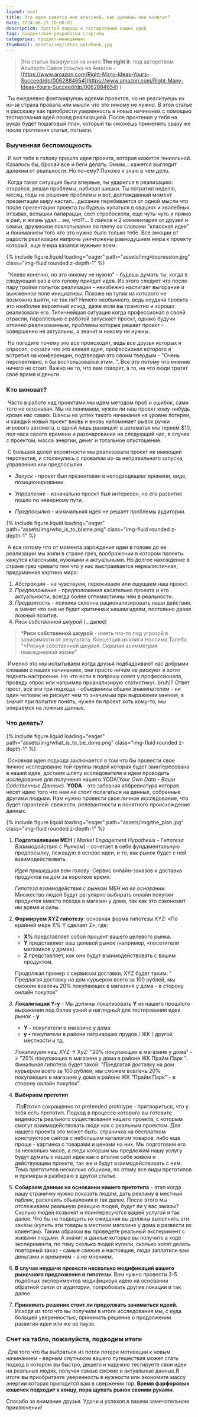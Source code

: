 ```yaml
---
layout: post
title: Эта идея кажется мне классной, как думаешь она взлетит?
date: 2024-08-27 10:00:01
description: Простой подход к тестированию ваших идей
tags: продуктовая-разработка стартапы
categories: продукт-менеджмент
thumbnail: assets/img/ideas_notebook.jpg
---
```


> Эта статья базируется на книге  **The right it.**  под авторством Альберто Савоя (ссылка на Амазон - [https://www.amazon.com/Right-Many-Ideas-Yours-Succeed/dp/0062884654](https://www.amazon.com/Right-Many-Ideas-Yours-Succeed/dp/0062884654) ) 

​	Ты ежедневно фонтанируешь идеями проектов, но не реализуешь их из-за страха провала или мысли что это никому не нужно. В этой статье я расскажу как приобрести уверенность в новых начинаних с помощью тестирования идей перед реализацией. После прочтения у тебя на руках будет пошаговый план, который ты сможешь применять сразу же после прочтения статьи, погнали.

### Выученная беспомощность

​	И вот тебе в голову пришла идея проекта, которая кажется гениальной. Казалось бы, бросай все и беги делать. Эммм... кажется выглядит далеким от реальности. Но почему? Похоже я знаю в чем дело. 

​	Когда такая ситуация была впервые, ты ударился в реализацию: старался, решал проблемы, набивал шишки. Ты потратил неделю, месяц, годы на решение проблемы и вот, долгожданный момент презентации миру настал... дыхание перебивается от одной мысли что после презентации проекта ты будешь купаться в овациях и хвалебных отзывах, вспышки папарацци, свет стробоскопа, еще чуть-чуть и прямо в рай, и жизнь удал... эм, что!?... 5 лайков и 2 комментария от друзей и семьи, дружеское похлопывание по плечу со словами "классная идея" и пониманием того что это нужно было только тебе. Все эмоции от радости реализации напрочь уничтожены равнодушием мира к проекту который, еще вчера казался нужным всем.

<div class="row mt-3">
    <div class="col-sm mt-3 mt-md-0">
        {% include figure.liquid loading="eager" path="assets/img/depression.jpg" class="img-fluid rounded z-depth-1" %}
    </div>
</div>

​	"Клево конечно, но это никому не нужно" - будешь думать ты, когда в следующий раз в его голову прийдет идея. Из этого следует что после пару тройки попыток реализации - неизбежно настигает выгорание и выжженное поле инициативы. Похоже на тупик из которого не возможно выйти, не так ли?  Ничего необычного, ведь неудача проекта - это наиболее вероятный исход, даже если вы грамотно и хорошо реализовали его. Типичнейшая ситуация когда профессионал в своей отрасли, параллельно с работой запускает проект, однако будучи отлично реализованным, проблемы которые решает проект - совершенно не актуальны, а значит и никому не нужны. 

​	Но погодите почему это все происходит, ведь все друзья которых я спросил, сказали что это клевая идея, профессионал которого я встретил на конференции, подтвердил это своим твердым - "Очень перспективно, я бы воспользовался этим. ". Все это потому что мнение ничего не стоит. Важно не то, что вам говорят, а то, на что люди тратят своё время и деньги. 

### Кто виноват?

​	Часто в работе над проектами мы идем методом проб и ошибок, сами того не осознавая. Мы не понимаем, нужен ли наш проект кому-нибудь кроме нас самих. Шансы на успех такого начинания на уровне лотереи, и каждый новый проект вновь и вновь напоминает рывок ручки игрового автомата, с одной лишь разницой: в автоматах мы теряем $10, пол часа своего времени и разочарование на следующий час, в случае с проектом, масса энергии, денег и тотальное опустошение.

​	С большей долей вероятности мы реализовали проект не имеющий перспектив, и столкнулись c провалом из-за неправильного запуска, управления или предпосылки. 

* *Запуск* - проект был презентован в неподходящем: времени, виде, позиционировании.

* *Управление* - изначально проект был интересен, но его развитие пошло по неверному пути.

* *Предпосылка* - изначальная идея не решает проблемы аудитории.

<div class="row mt-3">
    <div class="col-sm mt-3 mt-md-0">
        {% include figure.liquid loading="eager" path="assets/img/who_is_to_blame.png" class="img-fluid rounded z-depth-1" %}
    </div>
</div>

​	А все потому что от момента зарождения идеи в голове до ее реализации мы жили в стране грез, воображении в котором проекты кажутся классными, нужными и актуальными. Но долгое нахождение в стране грез чревато тем что у нас выстраивается нереалистичная, придуманная картина мира:

1. *Абстракция* - не чувствуем, переживаем или ощущаем наш проект.
2. *Предположение* -  предположения касательно проекта и его актуальности, всегда более оптимистичны чем в реальности.
3. *Предвзятость* - психика склонна рационализировать наши действия, а значит что она не будет критична к нашим идеям, постоянно давая ложный позитив.
4. *Риск собственной шкурой* (...далее)

>  ***Риск собственной шкурой** - иметь что-то под угрозой в зависимости от результата. Концепция из книги Нассима Талеба "*Рискуя собственной шкурой. Скрытая асимметрия повседневной жизни"

​	Именно это мы испытываем когда друзья подбадривают нас добрыми словами о наших начинаниях, они просто ничем не рискуют и хотят поднять настроение. Но что если я попрошу совет у профессионала, проведу опрос или например проанализирую статистику(..bruh)? Ответ прост, все эти три подхода - объеденины общим знаменателем - ни один человек не рискует чем то значимым при выражении мнения, а значит при попытке понять, нужен ли проект хоть кому-то, мы опираемся на ложные данные.

### Что делать?

<div class="row mt-3">
    <div class="col-sm mt-3 mt-md-0">
        {% include figure.liquid loading="eager" path="assets/img/what_is_to_be_done.png" class="img-fluid rounded z-depth-1" %}
    </div>
</div>

​	Основная идея подхода заключается в том что бы провести свое личное исследование той группы людей которая будет заинтересована в нашей идее, достаем шляпу исследователя и идем проводить исследование для получения нашего YODA(*Your Own Data - Ваши Собственные Данные*). **YODA** - это забавная аббревиатура которая несет идею того что нам не стоит полагаться на данные, собранные другими людьми. Нам нужно провести свое личное исследование, что будет гарантией: свежести, релевантности и понятного происхождение данных.

<div class="row mt-3">
    <div class="col-sm mt-3 mt-md-0">
        {% include figure.liquid loading="eager" path="assets/img/the_plan.jpg" class="img-fluid rounded z-depth-1" %}
    </div>
</div>


1. **Подготавливаем MEH** ( *Market Engagement Hypothesis - Гипотеза Взаимодействия с Рынком*) - сочетает в себе фундаментальную предпосылку, лежащую в основе идеи, и то, как рынок будет с ней взаимодействовать.

   *Идея пришедшая вам голову*: Сервис онлайн-заказов и доставка продуктов на дом за короткое время.

   *Гипотеза взаимодействия с рынком MEH на ее основании*: Множество людей будут регулярно выбирать онлайн покупки продуктов вместо похода в магазин у дома, так как это сэкономит им время и силы.

2. **Формируем XYZ гипотезу**: основная форма гипотезы XYZ: «По крайней мере X% Y сделает Z», где:

   - **X%** представляет собой процент вашего целевого рынка.
   - **Y** представляет ваш целевой рынок (например, «посетители магазинов у дома»).
   - **Z** представляет, как они будут взаимодействовать с вашим продуктом.

   Продолжая пример с сервисом доставки, XYZ будет таким: " Предлагая доставку на дом курьером всего за 100 рублей, мы сможем вовлечь 20% покупающих в магазине у дома - в сторону онлайн покупок"

3. **Локализация Y-y** - Мы должны локализовать **Y** из нашего прошлого выражения под более узкий и наглядный для тестирования идеи рынок - **y**

   - **Y -** покупатели в магазине у дома
   - **y -** покупатели в районе патриарших прудов / ЖК / другой местности и тд.

   Локализуем наш XYZ -> XyZ: "20% покупающих в магазине у дома" -> "20% покупающих в магазине у дома в районе ЖК Прайм Парк ". Финальная гипотеза будет такой: "Предлагая доставку на дом курьером всего за 100 рублей, мы сможем вовлечь 20% покупающих в магазине у дома в районе ЖК "Прайм Парк" - в сторону онлайн покупок".

4. **Выбираем претотип** 

   ​	Пр**Е**тотип сокращенно от pretended prototype - притвориться, что у тебя есть прототип. Подход в процессе которого вы готовите видимость реального существования нашего проекта, с которым смогут взаимодействовать люди как с реальным проектом. Для нашего проекта это может быть: страничка на бесплатном конструкторе сайтов с небольшим каталогом товаров, либо еще проще - картинка с товарами и ценами на них. Мы подготовим его за несколько часов, а люди которым мы предложим нашу услугу будут думать о нашей идее как о вполне себе живом и действующем проекте, так же и будут взаимодействовать с ним. Тема претотипов несколько обширна, по этому все виды претотипов и примеры я разбираю в другой статье.

5. **Собираем данные на основании нашего претотипа** -  этап когда нашу страничку нужно показать людям, дать рекламу в местный паблик, расклеить обьявления и так далее. После этого мы отслеживаем реальную реакцию людей, будут ли у вас заказы? Сколько людей позвонят и поинтересуются вашей услугой и так далее. Что бы не подводить их ожидания вы должны выполнить эти заказы (купить эти товары в местном магазине у дома и развести их клиентам). Таким образом вы проведете реальный эксперимент с живыми людьми. А значит и данные которые вы получите в ходе эксперимента, по тому сколько людей купили, сколько хотят делать повторный заказ - самые свежие и настоящие, люди заплатили вам деньгами и временем - а не мнением.

6. **В случае неудачи провести несколько модификаций вашего рыночного предложения и гипотезы**. Вам нужно провести 3-5 подобных экспериментов модифицируя идею на основании обратной связи от аудитории, попробовать другие локации и так далее.

7. **Принимать решение стоит ли продолжать заниматься идеей.** Исходя из того что вы получили в итоге исследования мы, с куда большей уверенностью, принимать решение о продолжении развития идеи или же ее паузе.

### Счет на табло, пожалуйста, подводим итоги

​	Для того что бы выбраться из петли потери мотивации к новым начинанием - верным спутником вашего путешествия может стать подход в котором вы быстро, дешего и надежно тестируете свои идеи на реальных людях, получая самые свежие и актуальные данные.В итоге вы приобритаете уверенность в нужности или экономите массу энергии которая пригодится вам в свержении гор.  **Время фарфоровых кошечек подходит к концу, пора щупать рынок своими руками.**

Спасибо за внимание друзья. Удачи и успехов в вашем замечательном приключении!